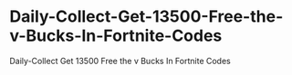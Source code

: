 # Daily-Collect-Get-13500-Free-the-v-Bucks-In-Fortnite-Codes
Daily-Collect Get 13500 Free the v Bucks In Fortnite Codes
